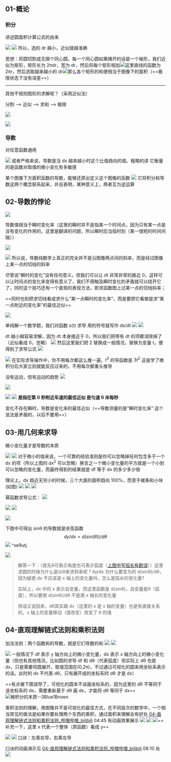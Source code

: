 ## 01-概论

### 积分

讲述圆面积计算公式的由来

![](asset/Pasted%20image%2020231113150853.png)
![](asset/Pasted%20image%2020231113150901.png)
所以，选的 dr 越小，近似就越准确

思想：将圆切割成无限个同心圆，每一个同心圆如果摊开的话是一个梯形，我们近似为矩形，矩形长为 2πdr，宽为 dr，然后将每个矩形相加![](asset/Pasted%20image%2020231113151754.png)这里直线的函数为 2πr，然后选取越来越小的 dr![](asset/Pasted%20image%2020231113151901.png)那么各个矩形的和便相当于图像下的面积（==极限状态下没有误差==） 

---

其他不规则图形的求解呢？（采用近似法）

分割 --> 近似 --> 求和 --> 极限

![](asset/Pasted%20image%2020231113153926.png)

![](asset/Pasted%20image%2020231113154504.png)

### 导数

对任意函数通用

![](asset/Pasted%20image%2020231113155124.png)
或者严格来说，导数是当 dx 越来越小时这个比值趋向的值。粗略的讲 它衡量的是函数对取值的微小变化有多敏感

某个图像下方面积函数的导数，能够还原出定义这个图像的函数
![](asset/Pasted%20image%2020231113155929.png)
它将积分和导数这两个概念联系起来，并且表明，某种意义上，两者互为逆运算

## 02-导数的悖论

![](asset/Pasted%20image%2020231113160815.png)

导数值相当于瞬时变化率（这里的瞬时并不是指某一个时间点，因为只有某一点是没有变化的作用的，这里是翻译的问题，所以瞬时应当指时刻（某一很短的时间间隔））

![](asset/Pasted%20image%2020231113161953.png)

![](asset/Pasted%20image%2020231113162251.png)
所以说，导数纯数学上真正的完全并不是沿图像两点间的斜率，而是经过图像上某一点的切线的斜率

尽管说“瞬时的变化”没有任何意义，但我们可以让 dt 非常非常的接近 0，这样可以让时间点的变化率变得有意义了，我们不用触及瞬时变化的矛盾就可以绕开它了，同时这个技巧还有一个直观的表现方法，即求函数图上过某一点的切线斜率；

==同时也别把求切线看成求什么“某一点瞬时的变化率”，而是要把它看做是求“某一点附近的变化率”的最佳近似==

![](asset/Pasted%20image%2020231113164018.png)

单纯解一个数学题，我们对函数 s(t) 求导 用的符号就写作 ds/dt 
![](asset/Pasted%20image%2020231113164230.png)
![](asset/Pasted%20image%2020231113164251.png)

dt 越小越容易求解，因为 dt 本身接近于 0，所以我们把带有 dt 的项都消除掉了（近似看成 0，忽略）
![](asset/Pasted%20image%2020231113164646.png)
然后这里我们把 2 替换成一般情况，替换为变量 t，便得到了求导公式
![](asset/Pasted%20image%2020231113164833.png)

![](asset/Pasted%20image%2020231113165014.png)
在实际求导操作中，你不用每次都这么推一遍，$t^3$ 的导函数是 $3t^2$  这是学了微积分后大家立刻就能反应过来的，不用每次都重头推导

没有运动，但有运动的趋势
![](asset/Pasted%20image%2020231113170854.png)

![](asset/Pasted%20image%2020231113170913.png)

![](asset/Pasted%20image%2020231113170949.png)
![](asset/Pasted%20image%2020231113171013.png)
**是指在第 0 秒附近车速的最佳近似 是匀速 0 米每秒**

变化不存在瞬时，导数是变化率的最佳近似（==导数测量的是“瞬时变化率” 这个说法是矛盾的，以后不要用==）

## 03-用几何来求导

微小变化量才是导数的本质

![](asset/Pasted%20image%2020231114142218.png)
![](asset/Pasted%20image%2020231114142230.png)
对于微小的值来说，一个可靠的经验准则是你可以忽略掉任何包含多于一个 dx 的项（所以上图的 $dx^2$ 可以忽略）换言之一个微小变化量的平方就是一个小到可以忽略的变化量，而最终得到的结果就是 df 等于 dx 的多少多少倍

理论上，dx 趋近无穷小的时候，三个大面的面积趋向 100%，而至于棱条和小块(如图)
![](asset/Pasted%20image%2020231114142736.png)
![](asset/Pasted%20image%2020231114142938.png)
![](asset/Pasted%20image%2020231114143028.png)

幂函数求导公式：
![](asset/Pasted%20image%2020231114143139.png)

![](asset/Pasted%20image%2020231114143243.png)
![](asset/Pasted%20image%2020231114143809.png)

![](asset/Pasted%20image%2020231114151200.png)

下图中可得出 sinθ 的导数就是余弦函数
$$
dy/dx = d(sin(θ))/dθ
$$
![](asset/Pasted%20image%2020231114151329.png) ^xe9utj

![](asset/Pasted%20image%2020231114152603.png) 

> 解答一下：（首先θ可表示角度也可表示弧度（[上图中写弧长有勘误](学习日报/Day/2023-11-14.md#θ是不是可表示角度也可表示弧长？)））这里求圆的时候为什么是以θ来求斜率呢？dy/dx 为什么要变为的 d(sinθ)/dθ，因为疑惑 dx 不应该是 x 轴上的变化量吗，怎么是弧长的变化量?
> 
> 实际上，dx 中的 x 表示自变量，而这里函数是 d(sinθ)，自变量是θ（弧度），所以要用 d(sinθ)/dθ 不是用 x 轴长的变化量
> 
> 但话又说回来，dθ其实跟 dx（这里的 x 是 x 轴的变量）也是有直接关系的，x 轴上的变量移动（值改变）改变了 θ 的值


## 04-直观理解链式法则和乘积法则

加法法则：两个函数和的导数，就是它们导数的和
![](asset/Pasted%20image%2020231114160647.png)
![](asset/Pasted%20image%2020231114160852.png)

![](asset/Pasted%20image%2020231114161816.png)
一般情况下 df 表示 y 轴方向上的微小变化量，dx 表示 x 轴方向上的微小变化量（但也有其他情况，比如圆的求导 df 和 dθ（代表弧度）但实际上 dθ 也是 dx，只是需要将圆展开，取值范围在(0,2π)，不过通过可视化的圆来用坐标系表示的话，此时的 dx 不代表 dθ，只有展开成的坐标系时 dθ 才是 dx）

==有点被下图误导了，可视化的圆本不该画坐标系的，因为这里的 dθ 不等同于该坐标系的 dx，需要重新基于 dθ 画 dx，才能将 dθ 等同于 dx==
![微积分的本质--3Blue1Brown](微积分的本质--3Blue1Brown.md#^xe9utj)

乘积法则的理解，用图像并不是可视化的最佳方式，在不同层次的数学中，一个相当常见的做法是如果你要处理两个东西的乘积，通过面积来理解会有好处 [04-直观理解链式法则和乘积法则\_哔哩哔哩\_bilibili](https://www.bilibili.com/video/BV1ob411y7L9/?p=4&vd_source=1f9072e850dde202d6ddd4c60d9d334d) 04:45 有动画效果展示
![](asset/Pasted%20image%2020231114162839.png)
![](asset/Pasted%20image%2020231114195249.png)
![](asset/Pasted%20image%2020231114200200.png)==补充一下，这里 x 代表一个整体（原函数）看成 y==

![](asset/Pasted%20image%2020231114201004.png)
![](asset/Pasted%20image%2020231114201104.png)
口诀：左乘右导，右乘左导

口诀的动画演示见 [04-直观理解链式法则和乘积法则\_哔哩哔哩\_bilibili](https://www.bilibili.com/video/BV1ob411y7L9/?p=4&vd_source=1f9072e850dde202d6ddd4c60d9d334d) 08:10 处
![](asset/Pasted%20image%2020231114201237.png)
